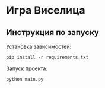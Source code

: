 <h1>Игра Виселица</h1>

<h2>Инструкция по запуску</h2>
<p>Установка зависимостей:</p>

```
pip install -r requirements.txt
```

<p>Запуск проекта:</p>

```
python main.py
```
